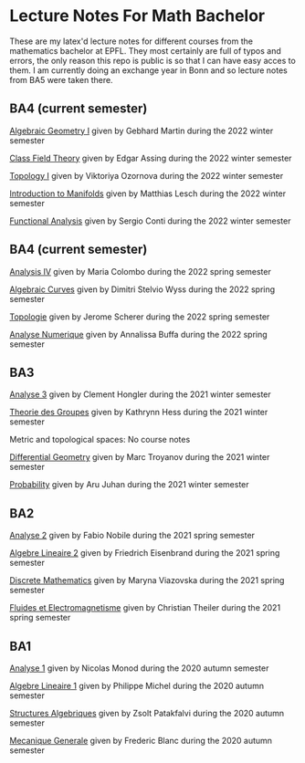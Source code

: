 # Lecture Notes For Math Bachelor
These are my latex'd lecture notes for different courses from the mathematics bachelor at EPFL.
They most certainly are full of typos and errors, the only reason this repo is public is so that I can have easy acces to them.
I am currently doing an exchange year in Bonn and so lecture notes from BA5 were taken there.
## BA4 (current semester)
[Algebraic Geometry I](Algebraic&#32;Geometry&#32;I/notes/main.pdf) given by Gebhard Martin during the 2022 winter semester

[Class Field Theory](Class&#32;Field&#32;Theory/notes/main.pdf) given by Edgar Assing during the 2022 winter semester

[Topology I](Topology&#32;I/notes/main.pdf) given by Viktoriya Ozornova during the 2022 winter semester

[Introduction to Manifolds](Manifolds/notes/main.pdf) given by Matthias Lesch during the 2022 winter semester

[Functional Analysis](Functional&#32;Analysis/notes/main.pdf) given by Sergio Conti during the 2022 winter semester

## BA4 (current semester)
[Analysis IV](BA4/Analysis&#32;IV/notes/main.pdf) given by Maria Colombo during the 2022 spring semester

[Algebraic Curves](BA4/Algebraic&#32;Curves/notes/main.pdf) given by Dimitri Stelvio Wyss during the 2022 spring semester

[Topologie](BA4/Topologie/notes/main.pdf) given by Jerome Scherer during the 2022 spring semester

[Analyse Numerique](BA4/Analyse&#32;Numerique/notes/main.pdf) given by Annalissa Buffa during the 2022 spring semester
## BA3
[Analyse 3](BA3/Analyse&#32;III/notes/main.pdf) given by Clement Hongler during the 2021 winter semester

[Theorie des Groupes](BA3/TDG/notes/main.pdf) given by Kathrynn Hess during the 2021 winter semester

Metric and topological spaces: No course notes

[Differential Geometry](BA3/GEOM&#32;DIFF/notes/main.pdf) given by Marc Troyanov during the 2021 winter semester

[Probability](BA3/PROBA/notes/main.pdf) given by Aru Juhan during the 2021 winter semester
## BA2
[Analyse 2](BA2/Analyse&#32;II/notes/main.pdf) given by Fabio Nobile during the 2021 spring semester

[Algebre Lineaire 2](BA2/Algebre&#32;Lineaire&#32;II/notes/main.pdf) given by Friedrich Eisenbrand during the 2021 spring semester

[Discrete Mathematics](BA2/Discrete&#32;Mathematics/notes/main.pdf) given by Maryna Viazovska during the 2021 spring semester

[Fluides et Electromagnetisme](BA2/Fluides&#32;et&#32;Electromagnetisme/notes/main.pdf) given by Christian Theiler during the 2021 spring semester
## BA1
[Analyse 1](BA1/Analyse&#32;I/notes/main.pdf) given by Nicolas Monod during the 2020 autumn semester

[Algebre Lineaire 1](BA1/Algebre&#32;Lineaire&#32;I/notes/main.pdf) given by Philippe Michel during the 2020 autumn semester

[Structures Algebriques](BA1/Structures&#32;Algebriques/notes/main.pdf) given by Zsolt Patakfalvi during the 2020 autumn semester

[Mecanique Generale](BA1/Mecanique&#32;Generale/notes/main.pdf) given by Frederic Blanc during the 2020 autumn semester
